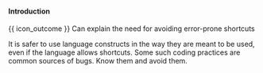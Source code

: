 <div id="title">

#### Introduction

</div>

<span id="prereqs"></span>

<span id="outcomes">{{ icon_outcome }} Can explain the need for avoiding error-prone shortcuts</span>

<div id="body">

It is safer to use language constructs in the way they are meant to be used, even if the language allows shortcuts. Some such coding practices are common sources of bugs. Know them and avoid them.

</div>

<div id="extras">
</div>